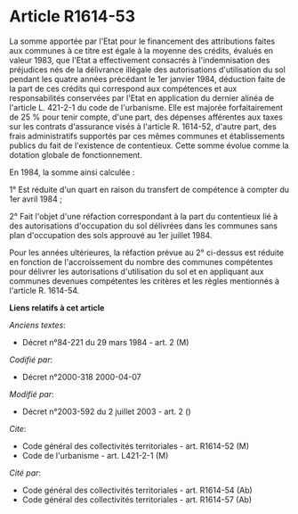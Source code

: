 # Article R1614-53

La somme apportée par l'Etat pour le financement des attributions faites aux communes à ce titre est égale à la moyenne des
crédits, évalués en valeur 1983, que l'Etat a effectivement consacrés à l'indemnisation des préjudices nés de la délivrance
illégale des autorisations d'utilisation du sol pendant les quatre années précédant le 1er janvier 1984, déduction faite de
la part de ces crédits qui correspond aux compétences et aux responsabilités conservées par l'Etat en application du dernier
alinéa de l'article L. 421-2-1 du code de l'urbanisme. Elle est majorée forfaitairement de 25 % pour tenir compte, d'une
part, des dépenses afférentes aux taxes sur les contrats d'assurance visés à l'article R. 1614-52, d'autre part, des frais
administratifs supportés par ces mêmes communes et établissements publics du fait de l'existence de contentieux. Cette somme
évolue comme la dotation globale de fonctionnement.

En 1984, la somme ainsi calculée :

1° Est réduite d'un quart en raison du transfert de compétence à compter du 1er avril 1984 ;

2° Fait l'objet d'une réfaction correspondant à la part du contentieux lié à des autorisations d'occupation du sol délivrées
dans les communes sans plan d'occupation des sols approuvé au 1er juillet 1984.

Pour les années ultérieures, la réfaction prévue au 2° ci-dessus est réduite en fonction de l'accroissement du nombre des
communes compétentes pour délivrer les autorisations d'utilisation du sol et en appliquant aux communes devenues compétentes
les critères et les règles mentionnés à l'article R. 1614-54.

**Liens relatifs à cet article**

_Anciens textes_:

  - Décret n°84-221 du 29 mars 1984 - art. 2 (M)

_Codifié par_:

  - Décret n°2000-318 2000-04-07

_Modifié par_:

  - Décret n°2003-592 du 2 juillet 2003 - art. 2 ()

_Cite_:

  - Code général des collectivités territoriales - art. R1614-52 (M)
  - Code de l'urbanisme - art. L421-2-1 (M)

_Cité par_:

  - Code général des collectivités territoriales - art. R1614-54 (Ab)
  - Code général des collectivités territoriales - art. R1614-57 (Ab)
